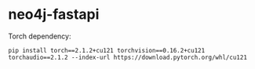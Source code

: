 # neo4j-fastapi
Torch dependency:
```shell
pip install torch==2.1.2+cu121 torchvision==0.16.2+cu121 torchaudio==2.1.2 --index-url https://download.pytorch.org/whl/cu121
```
